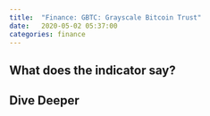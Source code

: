 ```yaml
---
title:  "Finance: GBTC: Grayscale Bitcoin Trust"
date:   2020-05-02 05:37:00
categories: finance
---
```


<!-- TradingView Widget BEGIN -->
<div class="tradingview-widget-container">
  <div id="tradingview_215c5"></div>
  <script type="text/javascript" src="https://s3.tradingview.com/tv.js"></script>
  <script type="text/javascript">
  new TradingView.widget(
  {
  "width": 980,
  "height": 610,
  "symbol": "OTC:GBTC",
  "interval": "D",
  "timezone": "Etc/UTC",
  "theme": "dark",
  "style": "1",
  "locale": "en",
  "toolbar_bg": "#f1f3f6",
  "enable_publishing": false,
  "allow_symbol_change": true,
  "container_id": "tradingview_215c5"
}
  );
  </script>
</div>
<!-- TradingView Widget END -->

## What does the indicator say?
<div align="center">
<div class="tradingview-widget-container">
  <div class="tradingview-widget-container__widget"></div>
  <script type="text/javascript" src="https://s3.tradingview.com/external-embedding/embed-widget-technical-analysis.js" async>
  {
  "interval": "1M",
  "width": 425,
  "isTransparent": false,
  "height": 450,
  "symbol": "OTC:GBTC",
  "showIntervalTabs": true,
  "locale": "en",
  "colorTheme": "light"
}
  </script>
</div>
</div>


## Dive Deeper

<!-- TradingView Widget BEGIN -->
<div class="tradingview-widget-container">
  <div class="tradingview-widget-container__widget"></div>
  <script type="text/javascript" src="https://s3.tradingview.com/external-embedding/embed-widget-financials.js" async>
  {
  "symbol": "OTC:GBTC",
  "colorTheme": "light",
  "isTransparent": false,
  "largeChartUrl": "",
  "displayMode": "regular",
  "width": "900",
  "height": "830",
  "locale": "en"
}
  </script>
</div>
<!-- TradingView Widget END -->
